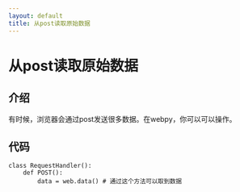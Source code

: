 ```yaml
---
layout: default
title: 从post读取原始数据
---
```


# 从post读取原始数据

## 介绍

有时候，浏览器会通过post发送很多数据。在webpy，你可以可以操作。


## 代码

    class RequestHandler():
        def POST():
            data = web.data() # 通过这个方法可以取到数据